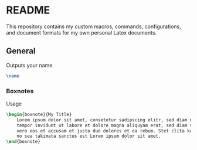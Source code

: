 # README

This repository contains my custom macros, commands, configurations, and document formats for my own personal Latex documents.

## General

Outputs your name
``` latex
\name
```

### Boxnotes

Usage
``` latex
\begin{boxnote}{My Title}
    Lorem ipsum dolor sit amet, consetetur sadipscing elitr, sed diam nonumy eirmod
    tempor invidunt ut labore et dolore magna aliquyam erat, sed diam voluptua. At
    vero eos et accusam et justo duo dolores et ea rebum. Stet clita kasd gubergren,
    no sea takimata sanctus est Lorem ipsum dolor sit amet.
\end{boxnote}
```
